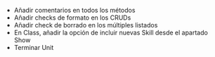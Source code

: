 - Añadir comentarios en todos los métodos
- Añadir checks de formato en los CRUDs
- Añadir check de borrado en los múltiples listados
- En Class, añadir la opción de incluir nuevas Skill desde el apartado Show
- Terminar Unit